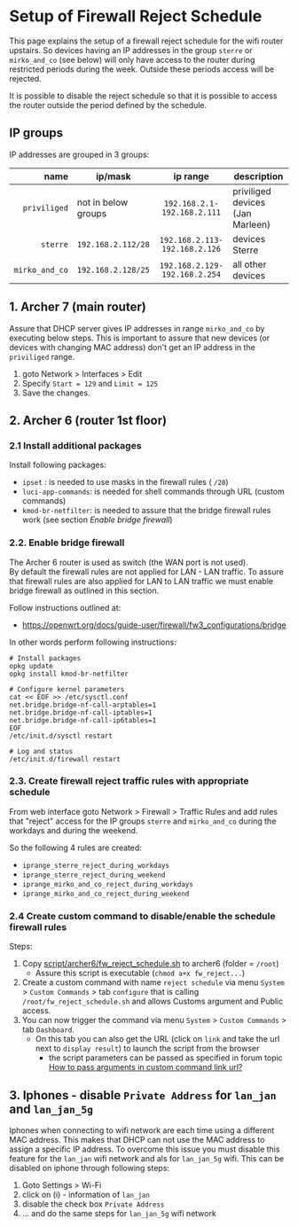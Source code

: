 # Setup of Firewall Reject Schedule

This page explains the setup of a firewall reject schedule for the wifi router upstairs.
So devices having an IP addresses in the group `sterre` or `mirko_and_co` (see below) will only have access to the router during restricted periods during the week.  Outside these periods access will be rejected.

It is possible to disable the reject schedule so that it is possible to access the router outside the period defined by the schedule.

## IP groups

IP addresses are grouped in 3 groups:

| name | ip/mask | ip range | description |
|--:|---|:---:|--|
| `priviliged` | not in below groups | `192.168.2.1-192.168.2.111` | priviliged devices (Jan Marleen) |
| `sterre` | `192.168.2.112/28`  | `192.168.2.113-192.168.2.126` | devices Sterre |
| `mirko_and_co` | `192.168.2.128/25` | `192.168.2.129-192.168.2.254` | all other devices |

## 1. Archer 7 (main router)

Assure that DHCP server gives IP addresses in range `mirko_and_co` by executing below steps.
This is important to assure that new devices (or devices with changing MAC address) don't get an IP address in the `priviliged` range.

1. goto Network > Interfaces > Edit
2. Specify `Start = 129` and `Limit = 125`
3. Save the changes.

## 2. Archer 6 (router 1st floor)

### 2.1 Install additional packages

Install following packages:

* `ipset` : is needed to use masks in the firewall rules ( `/28`)
* `luci-app-commands`: is needed for shell commands through URL (custom commands)
* `kmod-br-netfilter`: is needed to assure that the bridge firewall rules work  (see section *Enable bridge firewall*)

### 2.2. Enable bridge firewall

The Archer 6 router is used as switch (the WAN port is not used).  
By default the firewall rules are not applied for LAN - LAN traffic.
To assure that firewall rules are also applied for LAN to LAN traffic we must enable bridge firewall as outlined in this section.

Follow instructions outlined at:

* https://openwrt.org/docs/guide-user/firewall/fw3_configurations/bridge

In other words perform following instructions:

```
# Install packages
opkg update
opkg install kmod-br-netfilter
 
# Configure kernel parameters
cat << EOF >> /etc/sysctl.conf
net.bridge.bridge-nf-call-arptables=1
net.bridge.bridge-nf-call-iptables=1
net.bridge.bridge-nf-call-ip6tables=1
EOF
/etc/init.d/sysctl restart

# Log and status
/etc/init.d/firewall restart
```

### 2.3. Create firewall reject traffic rules with appropriate schedule

From web interface goto Network > Firewall > Traffic Rules and add rules that "reject" access for the IP groups `sterre` and `mirko_and_co` during the workdays and during the weekend.

So the following 4 rules are created:

* `iprange_sterre_reject_during_workdays`
* `iprange_sterre_reject_during_weekend`
* `iprange_mirko_and_co_reject_during_workdays`
* `iprange_mirko_and_co_reject_during_weekend`

### 2.4 Create custom command to disable/enable the schedule firewall rules

Steps:

1. Copy [script/archer6/fw_reject_schedule.sh](script/archer6/fw_reject_schedule.sh) to archer6 (folder = `/root`)
     * Assure this script is executable (`chmod a+x fw_reject...`)
2. Create a custom command with name `reject schedule` via menu `System` > `Custom Commands` > tab `configure` that is calling `/root/fw_reject_schedule.sh` and allows Customs argument and Public access.
3. You can now trigger the command via menu `System` > `Custom Commands` > tab `Dashboard`.
   * On this tab you can also get the URL (click on `link` and take the url next to `display result`) to launch the script from the browser
      * the script parameters can be passed as specified in forum topic [How to pass arguments in custom command link url?](https://forum.openwrt.org/t/how-to-pass-arguments-in-custom-command-link-url/108804)

## 3. Iphones - disable `Private Address` for `lan_jan` and `lan_jan_5g`

Iphones when connecting to wifi network are each time using a different MAC address.  This makes that DHCP can not use the MAC address to assign a specific IP address.
To overcome this issue you must disable this feature for the `lan_jan` wifi network and als for `lan_jan_5g` wifi.
This can be disabled on iphone through following steps:

1. Goto Settings > Wi-Fi
2. click on (i) - information of `lan_jan`
3. disable the check box `Private Address`
4. ... and do the same steps for `lan_jan_5g` wifi network
